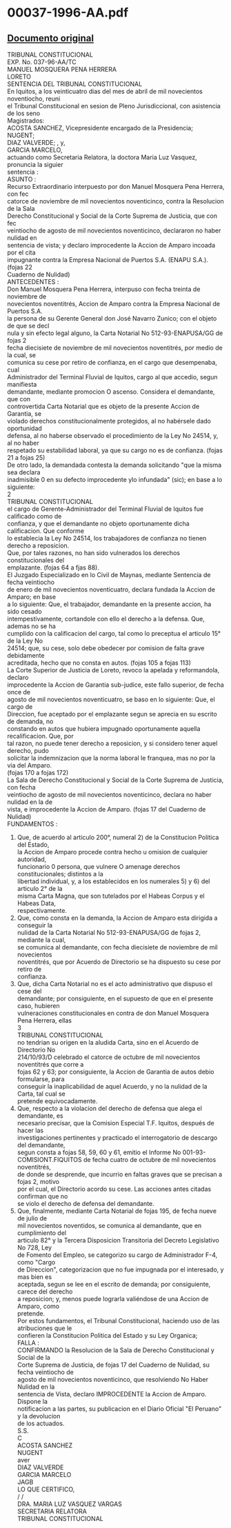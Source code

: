 
00037-1996-AA.pdf
=================
  
[Documento original](https://tc.gob.pe/jurisprudencia/1998/00037-1996-AA.pdf)  
---  
TRIBUNAL CONSTITUCIONAL  
EXP. No. 037-96-AA/TC  
MANUEL MOSQUERA PENA HERRERA  
LORETO  
SENTENCIA DEL TRIBUNAL CONSTITUCIONAL  
En Iquitos, a los veinticuatro dias del mes de abril de mil novecientos noventiocho, reuni  
el Tribunal Constitucional en sesion de Pleno Jurisdiccional, con asistencia de los seno  
Magistrados:  
ACOSTA SANCHEZ, Vicepresidente encargado de la Presidencia;  
NUGENT;  
DIAZ VALVERDE; , y,  
GARCIA MARCELO,  
actuando como Secretaria Relatora, la doctora Maria Luz Vasquez, pronuncia la siguier  
sentencia :  
ASUNTO :  
Recurso Extraordinario interpuesto por don Manuel Mosquera Pena Herrera, con fec  
catorce de noviembre de mil novecientos noventicinco, contra la Resolucion de la Sala  
Derecho Constitucional y Social de la Corte Suprema de Justicia, que con fec  
veintiocho de agosto de mil novecientos noventicinco, declararon no haber nulidad en  
sentencia de vista; y declaro improcedente la Accion de Amparo incoada por el cita  
impugnante contra la Empresa Nacional de Puertos S.A. (ENAPU S.A.). (fojas 22  
Cuaderno de Nulidad)  
ANTECEDENTES :  
Don Manuel Mosquera Pena Herrera, interpuso con fecha treinta de noviembre de  
novecientos noventitrés, Accion de Amparo contra la Empresa Nacional de Puertos S.A.  
la persona de su Gerente General don José Navarro Zunico; con el objeto de que se decl  
nula y sin efecto legal alguno, la Carta Notarial No 512-93-ENAPUSA/GG de fojas 2  
fecha diecisiete de noviembre de mil novecientos noventitrés, por medio de la cual, se  
comunica su cese por retiro de confianza, en el cargo que desempenaba, cual  
Administrador del Terminal Fluvial de Iquitos, cargo al que accedio, segun manifiesta  
demandante, mediante promocion O ascenso. Considera el demandante, que con  
controvertida Carta Notarial que es objeto de la presente Accion de Garantia, se  
violado derechos constitucionalmente protegidos, al no habérsele dado oportunidad  
defensa, al no haberse observado el procedimiento de la Ley No 24514, y, al no haber  
respetado su estabilidad laboral, ya que su cargo no es de confianza. (fojas 21 a fojas 25)  
De otro lado, la demandada contesta la demanda solicitando "que la misma sea declara  
inadmisible 0 en su defecto improcedente ylo infundada" (sic); en base a lo siguiente:  
2  
TRIBUNAL CONSTITUCIONAL  
el cargo de Gerente-Administrador del Terminal Fluvial de Iquitos fue calificado como de  
confianza, y que el demandante no objeto oportunamente dicha calificacion. Que conforme  
lo establecia la Ley No 24514, los trabajadores de confianza no tienen derecho a reposicion.  
Que, por tales razones, no han sido vulnerados los derechos constitucionales del  
emplazante. (fojas 64 a fjas 88).  
El Juzgado Especializado en lo Civil de Maynas, mediante Sentencia de fecha veintiocho  
de enero de mil novecientos noventicuatro, declara fundada la Accion de Amparo; en base  
a lo siguiente: Que, el trabajador, demandante en la presente accion, ha sido cesado  
intempestivamente, cortandole con ello el derecho a la defensa. Que, ademas no se ha  
cumplido con la calificacion del cargo, tal como lo preceptua el articulo 15° de la Ley No  
24514; que, su cese, solo debe obedecer por comision de falta grave debidamente  
acreditada, hecho que no consta en autos. (fojas 105 a fojas 113)  
La Corte Superior de Justicia de Loreto, revoco la apelada y reformandola, declaro  
improcedente la Accion de Garantia sub-judice, este fallo superior, de fecha once de  
agosto de mil novecientos noventicuatro, se baso en lo siguiente: Que, el cargo de  
Direccion, fue aceptado por el emplazante segun se aprecia en su escrito de demanda, no  
constando en autos que hubiera impugnado oportunamente aquella recalificacion. Que, por  
tal razon, no puede tener derecho a reposicion, y si considero tener aquel derecho, pudo  
solicitar la indemnizacion que la norma laboral le franquea, mas no por la via del Amparo.  
(fojas 170 a fojas 172)  
La Sala de Derecho Constitucional y Social de la Corte Suprema de Justicia, con fecha  
veintiocho de agosto de mil novecientos noventicinco, declara no haber nulidad en la de  
vista, e improcedente la Accion de Amparo. (fojas 17 del Cuaderno de Nulidad)  
FUNDAMENTOS :  
1. Que, de acuerdo al articulo 200°, numeral 2) de la Constitucion Politica del Estado,  
la Accion de Amparo procede contra hecho u omision de cualquier autoridad,  
funcionario 0 persona, que vulnere O amenage derechos constitucionales; distintos a la  
libertad individual, y, a los establecidos en los numerales 5) y 6) del articulo 2° de la  
misma Carta Magna, que son tutelados por el Habeas Corpus y el Habeas Data,  
respectivamente.  
2. Que, como consta en la demanda, la Accion de Amparo esta dirigida a conseguir la  
nulidad de la Carta Notarial No 512-93-ENAPUSA/GG de fojas 2, mediante la cual,  
se comunica al demandante, con fecha diecisiete de noviembre de mil novecientos  
noventitrés, que por Acuerdo de Directorio se ha dispuesto su cese por retiro de  
confianza.  
3. Que, dicha Carta Notarial no es el acto administrativo que dispuso el cese del  
demandante; por consiguiente, en el supuesto de que en el presente caso, hubieren  
vulneraciones constitucionales en contra de don Manuel Mosquera Pena Herrera, ellas  
3  
TRIBUNAL CONSTITUCIONAL  
no tendrian su origen en la aludida Carta, sino en el Acuerdo de Directorio No  
214/10/93/D celebrado el catorce de octubre de mil novecientos noventitrés que corre a  
fojas 62 y 63; por consiguiente, la Accion de Garantia de autos debio formularse, para  
conseguir la inaplicabilidad de aquel Acuerdo, y no la nulidad de la Carta, tal cual se  
pretende equivocadamente.  
4. Que, respecto a la violacion del derecho de defensa que alega el demandante, es  
necesario precisar, que la Comision Especial T.F. Iquitos, después de hacer las  
investigaciones pertinentes y practicado el interrogatorio de descargo del demandante,  
segun consta a fojas 58, 59, 60 y 61, emitio el Informe No 001-93-  
COMISIONT.FIQUITOS de fecha cuatro de octubre de mil novecientos noventitrés,  
de donde se desprende, que incurrio en faltas graves que se precisan a fojas 2, motivo  
por el cual, el Directorio acordo su cese. Las acciones antes citadas confirman que no  
se violo el derecho de defensa del demandante.  
5. Que, finalmente, mediante Carta Notarial de fojas 195, de fecha nueve de julio de  
mil novecientos noventidos, se comunica al demandante, que en cumplimiento del  
articulo 82° y la Tercera Disposicion Transitoria del Decreto Legislativo No 728, Ley  
de Fomento del Empleo, se categorizo su cargo de Administrador F-4, como "Cargo  
de Direccion", categorizacion que no fue impugnada por el interesado, y mas bien es  
aceptada, segun se lee en el escrito de demanda; por consiguiente, carece del derecho  
a reposicion; y, menos puede lograrla valiéndose de una Accion de Amparo, como  
pretende.  
Por estos fundamentos, el Tribunal Constitucional, haciendo uso de las atribuciones que le  
confieren la Constitucion Politica del Estado y su Ley Organica;  
FALLA :  
CONFIRMANDO la Resolucion de la Sala de Derecho Constitucional y Social de la  
Corte Suprema de Justicia, de fojas 17 del Cuaderno de Nulidad, su fecha veintiocho de  
agosto de mil novecientos noventicinco, que resolviendo No Haber Nulidad en la  
sentencia de Vista, declaro IMPROCEDENTE la Accion de Amparo. Dispone la  
notificacion a las partes, su publicacion en el Diario Oficial "El Peruano" y la devolucion  
de los actuados.  
S.S.  
C  
ACOSTA SANCHEZ  
NUGENT  
aver  
DIAZ VALVERDE  
GARCIA MARCELO  
JAGB  
LO QUE CERTIFICO,  
/ /  
DRA. MARIA LUZ VASQUEZ VARGAS  
SECRETARIA RELATORA  
TRIBUNAL CONSTITUCIONAL